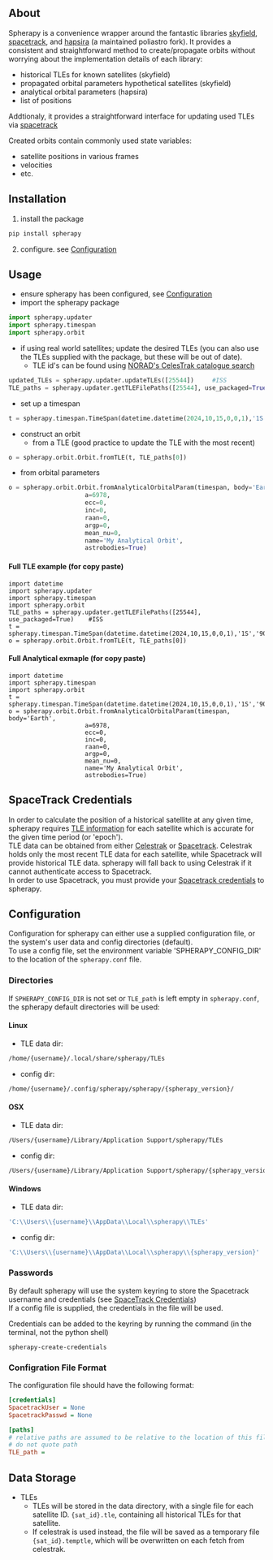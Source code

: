 ## About
Spherapy is a convenience wrapper around the fantastic libraries [skyfield](https://pypi.org/project/skyfield/), [spacetrack](https://pypi.org/project/spacetrack/), and [hapsira](https://pypi.org/project/hapsira/) (a maintained poliastro fork).
It provides a consistent and straightforward method to create/propagate orbits without worrying about the implementation details of each library:

- historical TLEs for known satellites (skyfield)
- propagated orbital parameters hypothetical satellites (skyfield)
- analytical orbital parameters (hapsira)
- list of positions

Addtionaly, it provides a straightforward interface for updating used TLEs via [spacetrack](https://www.space-track.org)

Created orbits contain commonly used state variables:

- satellite positions in various frames
- velocities
- etc.

## Installation
1. install the package
```bash
pip install spherapy
```
2. configure. see [Configuration](#configuration)

## Usage
- ensure spherapy has been configured, see [Configuration](#configuration)
- import the spherapy package
```python
import spherapy.updater
import spherapy.timespan
import spherapy.orbit
```
- if using real world satellites; update the desired TLEs (you can also use the TLEs supplied with the package, but these will be out of date).
	- TLE id's can be found using [NORAD's CelesTrak catalogue search](https://celestrak.org/satcat/search.php)
```python
updated_TLEs = spherapy.updater.updateTLEs([25544]) 	#ISS
TLE_paths = spherapy.updater.getTLEFilePaths([25544], use_packaged=True) 	#ISS
```
- set up a timespan
```python
t = spherapy.timespan.TimeSpan(datetime.datetime(2024,10,15,0,0,1),'1S','90M')
```
- construct an orbit
	- from a TLE (good practice to update the TLE with the most recent)
```python
o = spherapy.orbit.Orbit.fromTLE(t, TLE_paths[0])
```  
-	from orbital parameters
```python
o = spherapy.orbit.Orbit.fromAnalyticalOrbitalParam(timespan, body='Earth',
					 a=6978,
					 ecc=0,
					 inc=0,
					 raan=0,
					 argp=0,
					 mean_nu=0,
					 name='My Analytical Orbit',
					 astrobodies=True)
```  

#### Full TLE example (for copy paste)
```
import datetime
import spherapy.updater
import spherapy.timespan
import spherapy.orbit
TLE_paths = spherapy.updater.getTLEFilePaths([25544], use_packaged=True) 	#ISS
t = spherapy.timespan.TimeSpan(datetime.datetime(2024,10,15,0,0,1),'1S','90M')
o = spherapy.orbit.Orbit.fromTLE(t, TLE_paths[0])
```

#### Full Analytical exmaple (for copy paste)
```
import datetime
import spherapy.timespan
import spherapy.orbit
t = spherapy.timespan.TimeSpan(datetime.datetime(2024,10,15,0,0,1),'1S','90M')
o = spherapy.orbit.Orbit.fromAnalyticalOrbitalParam(timespan, body='Earth',
					 a=6978,
					 ecc=0,
					 inc=0,
					 raan=0,
					 argp=0,
					 mean_nu=0,
					 name='My Analytical Orbit',
					 astrobodies=True)
```

## SpaceTrack Credentials
In order to calculate the position of a historical satellite at any given time, spherapy requires [TLE information](https://en.wikipedia.org/wiki/Two-line_element_set) for each satellite which is accurate for the given time period (or 'epoch').  
TLE data can be obtained from either [Celestrak](https://celestrak.org/) or [Spacetrack](https://www.space-track.org/). 
Celestrak holds only the most recent TLE data for each satellite, while Spacetrack will provide historical TLE data. spherapy will fall back to using Celestrak if it cannot authenticate access to Spacetrack.  
In order to use Spacetrack, you must provide your [Spacetrack credentials](https://www.space-track.org/auth/createAccount) to spherapy.

## Configuration
Configuration for spherapy can either use a supplied configuration file, or the system's user data and config directories (default).  
To use a config file, set the environment variable 'SPHERAPY_CONFIG_DIR' to the location of the `spherapy.conf` file.

### Directories
If `SPHERAPY_CONFIG_DIR` is not set or `TLE_path` is left empty in `spherapy.conf`, the spherapy default directories will be used:

#### Linux
- TLE data dir:
``` bash
/home/{username}/.local/share/spherapy/TLEs
```
- config dir:
``` bash
/home/{username}/.config/spherapy/spherapy/{spherapy_version}/
```

#### OSX
- TLE data dir:
``` bash
/Users/{username}/Library/Application Support/spherapy/TLEs
```
- config dir:
``` bash
/Users/{username}/Library/Application Support/spherapy/{spherapy_version}/
```

#### Windows
- TLE data dir:
``` bash
'C:\\Users\\{username}\\AppData\\Local\\spherapy\\TLEs'
```
- config dir:
``` bash
'C:\\Users\\{username}\\AppData\\Local\\spherapy\\{spherapy_version}'
```

### Passwords
By default spherapy will use the system keyring to store the Spacetrack username and credentials (see [SpaceTrack Credentials](#spacetrack-credentials))  
If a config file is supplied, the credentials in the file will be used.

Credentials can be added to the keyring by running the command (in the terminal, not the python shell)
```
spherapy-create-credentials
```

### Configration File Format
The configuration file should have the following format:
```ini
[credentials]
SpacetrackUser = None
SpacetrackPasswd = None

[paths]
# relative paths are assumed to be relative to the location of this file
# do not quote path
TLE_path =
```

## Data Storage
- TLEs
	- TLEs will be stored in the data directory, with a single file for each satellite ID.
	 `{sat_id}.tle`, containing all historical TLEs for that satellite.
	- If celestrak is used instead, the file will be saved as a temporary file `{sat_id}.temptle`, which will be overwritten on each fetch from celestrak.
